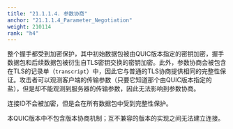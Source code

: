 ```yaml
---
title: "21.1.1.4. 参数协商"
anchor: "21.1.1.4_Parameter_Negotiation"
weight: 210114
rank: "h4"
---
```


整个握手都受到加密保护，其中初始数据包被由QUIC版本指定的密钥加密，握手数据包和后续数据包被衍生自TLS密钥交换的密钥加密。此外，参数协商会被包含在TLS的记录单（`transcript`）中，因此它与普通的TLS协商提供相同的完整性保证。攻击者可以观测客户端的传输参数（只要它知道那个由QUIC版本指定的盐），但是却不能观测到服务器的传输参数，因此无法影响到参数协商。

连接ID不会被加密，但是会在所有数据包中受到完整性保护。

本QUIC版本中不包含版本协商机制；互不兼容的版本的实现之间无法建立连接。
